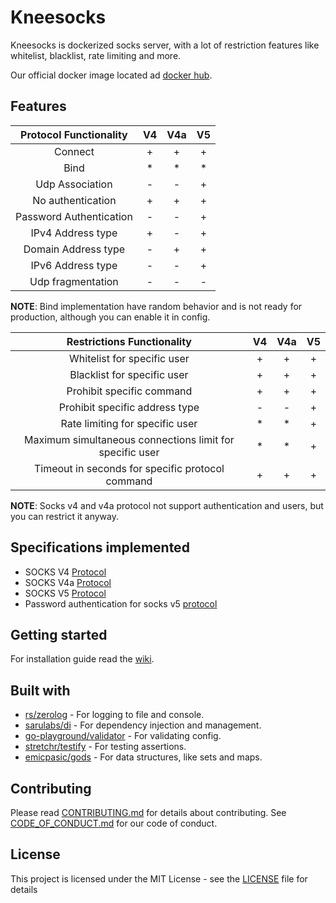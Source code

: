 # Kneesocks

Kneesocks is dockerized socks server, with a lot of restriction features like whitelist, blacklist, rate limiting and
more.

Our official docker image located ad [docker hub](https://hub.docker.com/r/chop1k/kneesocks).

## Features

| Protocol Functionality  | V4  | V4a | V5  |
|:-----------------------:|:---:|:---:|:---:|
|         Connect         |  +  |  +  |  +  |
|          Bind           |  *  |  *  |  *  |
|     Udp Association     |  -  |  -  |  +  |
|    No authentication    |  +  |  +  |  +  |
| Password Authentication |  -  |  -  |  +  |
|    IPv4 Address type    |  +  |  -  |  +  |
|   Domain Address type   |  -  |  +  |  +  |
|    IPv6 Address type    |  -  |  -  |  +  |
|    Udp fragmentation    |  -  |  -  |  -  |

**NOTE**: Bind implementation have random behavior and is not ready for production, although you can enable it in
config.

|                Restrictions Functionality                | V4  | V4a | V5  |
|:--------------------------------------------------------:|:---:|:---:|:---:|
|               Whitelist for specific user                |  +  |  +  |  +  |
|               Blacklist for specific user                |  +  |  +  |  +  |
|                Prohibit specific command                 |  +  |  +  |  +  |
|              Prohibit specific address type              |  -  |  -  |  +  |
|             Rate limiting for specific user              |  *  |  *  |  +  |
| Maximum simultaneous connections limit for specific user |  *  |  *  |  +  |
|     Timeout in seconds for specific protocol command     |  +  |  +  |  +  |

**NOTE**: Socks v4 and v4a protocol not support authentication and users, but you can restrict it anyway.

## Specifications implemented

- SOCKS V4 [Protocol](http://ftp.icm.edu.pl/packages/socks/socks4/SOCKS4.protocol)
- SOCKS V4a [Protocol](http://www.openssh.com/txt/socks4a.protocol)
- SOCKS V5 [Protocol](https://datatracker.ietf.org/doc/html/rfc1928)
- Password authentication for socks v5 [protocol](https://datatracker.ietf.org/doc/html/rfc1929)

## Getting started

For installation guide read the [wiki](https://github.com/chop1k/kneesocks/wiki).

## Built with

- [rs/zerolog](https://github.com/rs/zerolog) - For logging to file and console.
- [sarulabs/di](https://github.com/sarulabs/di) - For dependency injection and management.
- [go-playground/validator](https://github.com/go-playground/validator) - For validating config.
- [stretchr/testify](https://github.com/stretchr/testify) - For testing assertions.
- [emicpasic/gods](https://github.com/emirpasic/gods) - For data structures, like sets and maps.

## Contributing

Please read [CONTRIBUTING.md](CONTRIBUTING.md) for details about contributing.
See [CODE_OF_CONDUCT.md](CODE_OF_CONDUCT.md) for our code of conduct.

## License

This project is licensed under the MIT License - see the [LICENSE](LICENSE) file for details